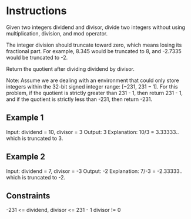 # Instructions

Given two integers dividend and divisor, divide two integers without using multiplication, division, and mod operator.

The integer division should truncate toward zero, which means losing its fractional part. For example, 8.345 would be truncated to 8, and -2.7335 would be truncated to -2.

Return the quotient after dividing dividend by divisor.

Note: Assume we are dealing with an environment that could only store integers within the 32-bit signed integer range: [−231, 231 − 1]. For this problem, if the quotient is strictly greater than 231 - 1, then return 231 - 1, and if the quotient is strictly less than -231, then return -231.

## Example 1

Input: dividend = 10, divisor = 3
Output: 3
Explanation: 10/3 = 3.33333.. which is truncated to 3.

## Example 2

Input: dividend = 7, divisor = -3
Output: -2
Explanation: 7/-3 = -2.33333.. which is truncated to -2.

## Constraints

-231 <= dividend, divisor <= 231 - 1
divisor != 0
